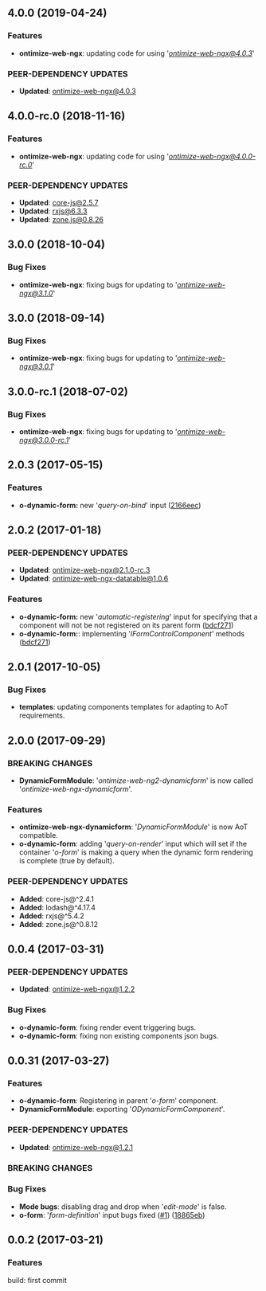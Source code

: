 ## 4.0.0 (2019-04-24)
### Features
* **ontimize-web-ngx**: updating code for using '*ontimize-web-ngx@4.0.3*'

### PEER-DEPENDENCY UPDATES ###
* **Updated**: ontimize-web-ngx@4.0.3

## 4.0.0-rc.0 (2018-11-16)
### Features
* **ontimize-web-ngx**: updating code for using '*ontimize-web-ngx@4.0.0-rc.0*'

### PEER-DEPENDENCY UPDATES ###
* **Updated**: core-js@2.5.7
* **Updated**: rxjs@6.3.3
* **Updated**: zone.js@0.8.26

## 3.0.0 (2018-10-04)
### Bug Fixes
* **ontimize-web-ngx**: fixing bugs for updating to '*ontimize-web-ngx@3.1.0*'

## 3.0.0 (2018-09-14)
### Bug Fixes
* **ontimize-web-ngx**: fixing bugs for updating to '*ontimize-web-ngx@3.0.1*'

## 3.0.0-rc.1 (2018-07-02)
### Bug Fixes
* **ontimize-web-ngx**: fixing bugs for updating to '*ontimize-web-ngx@3.0.0-rc.1*'

## 2.0.3 (2017-05-15)
### Features
* **o-dynamic-form:** new '*query-on-bind*' input ([2166eec](https://github.com/OntimizeWeb/ontimize-web-ngx/commit/2166eec]))

## 2.0.2 (2017-01-18)
### PEER-DEPENDENCY UPDATES ###
* **Updated**: ontimize-web-ngx@2.1.0-rc.3
* **Updated**: ontimize-web-ngx-datatable@1.0.6

### Features
* **o-dynamic-form:** new '*automatic-registering*' input for specifying that a component will not be not registered on its parent form ([bdcf271](https://github.com/OntimizeWeb/ontimize-web-ngx/commit/bdcf271]))
* **o-dynamic-form:**: implementing '*IFormControlComponent*' methods ([bdcf271](https://github.com/OntimizeWeb/ontimize-web-ngx/commit/bdcf271]))

## 2.0.1 (2017-10-05)
### Bug Fixes
* **templates**: updating components templates for adapting to AoT requirements.

## 2.0.0 (2017-09-29)
### BREAKING CHANGES
* **DynamicFormModule**: '*ontimize-web-ng2-dynamicform*' is now called '*ontimize-web-ngx-dynamicform*'.

### Features
* **ontimize-web-ngx-dynamicform**: '*DynamicFormModule*' is now AoT compatible.
* **o-dynamic-form**: adding '*query-on-render*' input which will set if the container '*o-form*' is making a query when the dynamic form rendering is complete (true by default).

### PEER-DEPENDENCY UPDATES ###
* **Added**: core-js@^2.4.1
* **Added**: lodash@^4.17.4
* **Added**: rxjs@^5.4.2
* **Added**: zone.js@^0.8.12

## 0.0.4 (2017-03-31)
### PEER-DEPENDENCY UPDATES ###
* **Updated**: ontimize-web-ngx@1.2.2

### Bug Fixes
* **o-dynamic-form**: fixing render event triggering bugs.
* **o-dynamic-form**: fixing non existing components json bugs.

## 0.0.31 (2017-03-27)
### Features
* **o-dynamic-form**: Registering in parent '*o-form*' component.
* **DynamicFormModule**: exporting '*ODynamicFormComponent*'.

### PEER-DEPENDENCY UPDATES ###
* **Updated**: ontimize-web-ngx@1.2.1

### BREAKING CHANGES

### Bug Fixes
* **Mode bugs**: disabling drag and drop when '*edit-mode*' is false.
* **o-form**: '*form-definition*' input bugs fixed ([#1](https://github.com/OntimizeWeb/ontimize-web-ngx/issues/1)) ([18865eb](https://github.com/OntimizeWeb/ontimize-web-ngx/commit/18865eb))

## 0.0.2 (2017-03-21)
### Features
build: first commit
